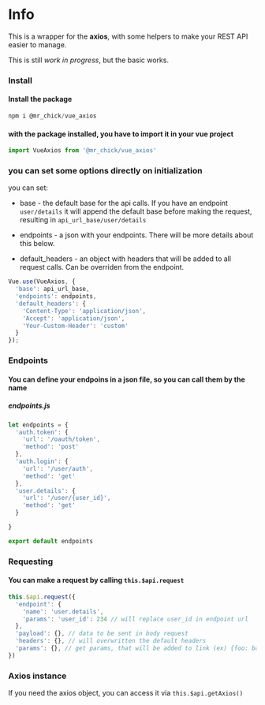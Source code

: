 # Info

This is a wrapper for the **axios**, with some helpers to make your REST API easier to manage.

This is still *work in progress*, but the basic works.

### Install

#### Install the package

```js
npm i @mr_chick/vue_axios
```

#### with the package installed, you have to import it in your vue project

```js
import VueAxios from '@mr_chick/vue_axios'

```

### you can set some options directly on initialization

you can set:
* base - the default base for the api calls. If you have an endpoint `user/details` it will append the default base before making the request, resulting in `api_url_base/user/details`

* endpoints - a json with your endpoints. There will be more details about this below.

* default_headers - an object with headers that will be added to all request calls. Can be overriden from the endpoint.
```js
Vue.use(VueAxios, {
  'base': api_url_base,
  'endpoints': endpoints,
  'default_headers': {
    'Content-Type': 'application/json',
    'Accept': 'application/json',
    'Your-Custom-Header': 'custom'
  }
});
```

### Endpoints

#### You can define your endpoins in a json file, so you can call them by the name

##### endpoints.js

```js
let endpoints = {
  'auth.token': {
    'url': '/oauth/token',
    'method': 'post'
  },
  'auth.login': {
    'url': '/user/auth',
    'method': 'get'
  },
  'user.details': {
    'url': '/user/{user_id}',
    'method': 'get'
  }

}

export default endpoints
```

### Requesting

#### You can make a request by calling `this.$api.request`

```js
this.$api.request({
  'endpoint': {
    'name': 'user.details',
    'params': 'user_id': 234 // will replace user_id in endpoint url
  },
  'payload': {}, // data to be sent in body request
  'headers': {}, // will overwritten the default headers
  'params': {}, // get params, that will be added to link (ex) {foo: bar} will result in /user/234/?foo=bar
})
```

### Axios instance

If you need the axios object, you can access it via `this.$api.getAxios()`